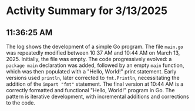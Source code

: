 # Activity Summary for 3/13/2025

## 11:36:25 AM
The log shows the development of a simple Go program.  The file `main.go` was repeatedly modified between 10:37 AM and 10:44 AM on March 13, 2025.  Initially, the file was empty.  The code progressively evolved:  a `package main` declaration was added, followed by an empty `main` function, which was then populated with a "Hello, World!" print statement.  Early versions used `println`, later corrected to `fmt.Println`, necessitating the addition of the `import "fmt"` statement.  The final version at 10:44 AM is a correctly formatted and functional "Hello, World!" program in Go.  The pattern is iterative development, with incremental additions and corrections to the code.
